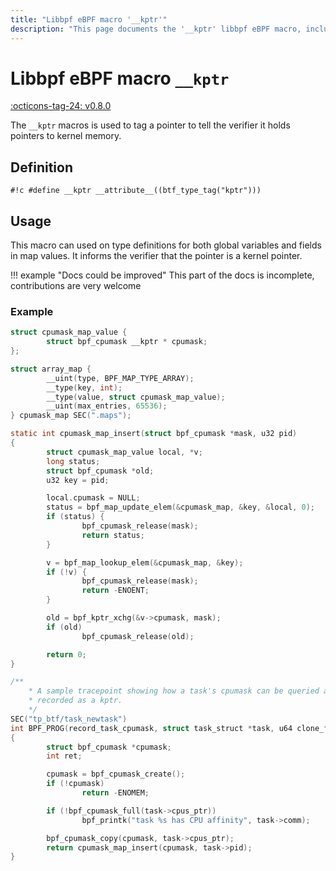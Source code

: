 ```yaml
---
title: "Libbpf eBPF macro '__kptr'"
description: "This page documents the '__kptr' libbpf eBPF macro, including its definition, usage, and examples."
---
```

# Libbpf eBPF macro `__kptr`

[:octicons-tag-24: v0.8.0](https://github.com/libbpf/libbpf/releases/tag/v0.8.0)

The `__kptr` macros is used to tag a pointer to tell the verifier it holds pointers to kernel memory.

## Definition

`#!c #define __kptr __attribute__((btf_type_tag("kptr")))`

## Usage

This macro can used on type definitions for both global variables and fields in map values. It informs the verifier that the pointer is a kernel pointer.

!!! example "Docs could be improved"
    This part of the docs is incomplete, contributions are very welcome 

### Example

```c hl_lines="2"
struct cpumask_map_value {
        struct bpf_cpumask __kptr * cpumask;
};

struct array_map {
        __uint(type, BPF_MAP_TYPE_ARRAY);
        __type(key, int);
        __type(value, struct cpumask_map_value);
        __uint(max_entries, 65536);
} cpumask_map SEC(".maps");

static int cpumask_map_insert(struct bpf_cpumask *mask, u32 pid)
{
        struct cpumask_map_value local, *v;
        long status;
        struct bpf_cpumask *old;
        u32 key = pid;

        local.cpumask = NULL;
        status = bpf_map_update_elem(&cpumask_map, &key, &local, 0);
        if (status) {
                bpf_cpumask_release(mask);
                return status;
        }

        v = bpf_map_lookup_elem(&cpumask_map, &key);
        if (!v) {
                bpf_cpumask_release(mask);
                return -ENOENT;
        }

        old = bpf_kptr_xchg(&v->cpumask, mask);
        if (old)
                bpf_cpumask_release(old);

        return 0;
}

/**
    * A sample tracepoint showing how a task's cpumask can be queried and
    * recorded as a kptr.
    */
SEC("tp_btf/task_newtask")
int BPF_PROG(record_task_cpumask, struct task_struct *task, u64 clone_flags)
{
        struct bpf_cpumask *cpumask;
        int ret;

        cpumask = bpf_cpumask_create();
        if (!cpumask)
                return -ENOMEM;

        if (!bpf_cpumask_full(task->cpus_ptr))
                bpf_printk("task %s has CPU affinity", task->comm);

        bpf_cpumask_copy(cpumask, task->cpus_ptr);
        return cpumask_map_insert(cpumask, task->pid);
}
```
